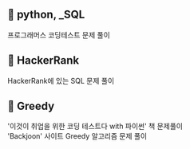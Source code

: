 ## 📁 python, _SQL
프로그래머스 코딩테스트 문제 풀이

## 📁 HackerRank
HackerRank에 있는 SQL 문제 풀이

## 📁 Greedy
'이것이 취업을 위한 코딩 테스트다 with 파이썬' 책 문제풀이 <br>
'Backjoon' 사이트 Greedy 알고리즘 문제 풀이
